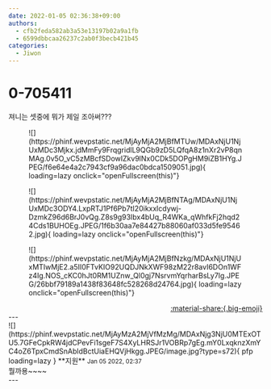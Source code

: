 ```yaml
---
date: 2022-01-05 02:36:38+09:00
authors:
  - cfb2feda582ab3a53e13197b02a9a1fb
  - 6599dbbcaa26237c2ab0f3becb421b45
categories:
  - Jiwon
---
```


# 0-705411

<div class="post-container" markdown="1">
<div class="content-container md-sidebar__scrollwrap" markdown="1">

져니는 셋중에 뭐가 제일 조아써???
<figure markdown="1">
![](https://phinf.wevpstatic.net/MjAyMjA2MjBfMTUw/MDAxNjU1NjUxMDc3Mjkx.jdMmFy9FrqgridlL9QGb9zD5LQfqA8z1nXr2vP8qnMAg.0v5O_vC5zMBcfSDowIZkv9lNx0CDk5DOPgHM9iZB1HYg.JPEG/f6e64e4a2c7943cf9a96dac0bdca1509051.jpg){ loading=lazy onclick="openFullscreen(this)"}
</figure>

<figure markdown="1">
![](https://phinf.wevpstatic.net/MjAyMjA2MjBfNTAg/MDAxNjU1NjUxMDc3ODY4.LxpRTJ1Pf6Pb7tI20ikxxlcdywj-DzmkZ96d6BrJ0vQg.Z8s9g93Ibx4bUq_R4WKa_qWhfkFj2hqd24Cds1BUHOEg.JPEG/1f6b30aa7e84427b88060af033d5fe95462.jpg){ loading=lazy onclick="openFullscreen(this)"}
</figure>

<figure markdown="1">
![](https://phinf.wevpstatic.net/MjAyMjA2MjBfNzkg/MDAxNjU1NjUxMTIwMjE2.a5II0FTvKIO92UQDJNkXWF98zM22r8avI6DOn1WFz4Ig.NOS_cKC0hJt0RM1UZnw_Ql0gj7NsrvmYqrharBsLy7Ig.JPEG/26bbf79189a1438f83648fc528268d24764.jpg){ loading=lazy onclick="openFullscreen(this)"}
</figure>


</div>
</div>

<div style="text-align: right;" markdown="1">
<a href="https://weverse.io/fromis9/fanpost/0-705411" style="text-align: right;">:material-share:{.big-emoji}</a>
</div>
---

<div class="comments-container md-sidebar__scrollwrap" markdown="1">
<div class="comment" markdown="1">
<div class='id-container' markdown="1">
![](https://phinf.wevpstatic.net/MjAyMzA2MjVfMzMg/MDAxNjg3NjU0MTExOTU5.7GFeCpkRW4jdCPevFi1sgeF7S4XyLHRSJr1VOBRp7gEg.mY0LxqknzXmYC4oZ6TpxCmdSnAbldBctUiaEHQVjHkgg.JPEG/image.jpg?type=s72){ pfp loading=lazy }
**<span class="artist">지원</span>** <small>Jan 05 2022, 02:37</small><br>
</div>
<div class='comment-body' markdown="1">
뭘까용~~~~
</div>
</div>
</div>
---
